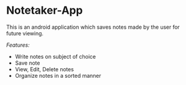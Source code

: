 # Notetaker-App
This is an android application which saves notes made by the user for future viewing. 

*Features:*
* Write notes on subject of choice
* Save note
* View, Edit, Delete notes
* Organize notes in a sorted manner
